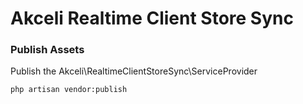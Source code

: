 # Akceli Realtime Client Store Sync

### Publish Assets
Publish the Akceli\RealtimeClientStoreSync\ServiceProvider
```bash
php artisan vendor:publish

```